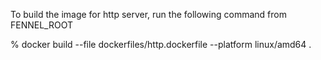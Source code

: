 To build the image for http server, run the following command from FENNEL_ROOT

% docker build --file dockerfiles/http.dockerfile --platform linux/amd64 .
